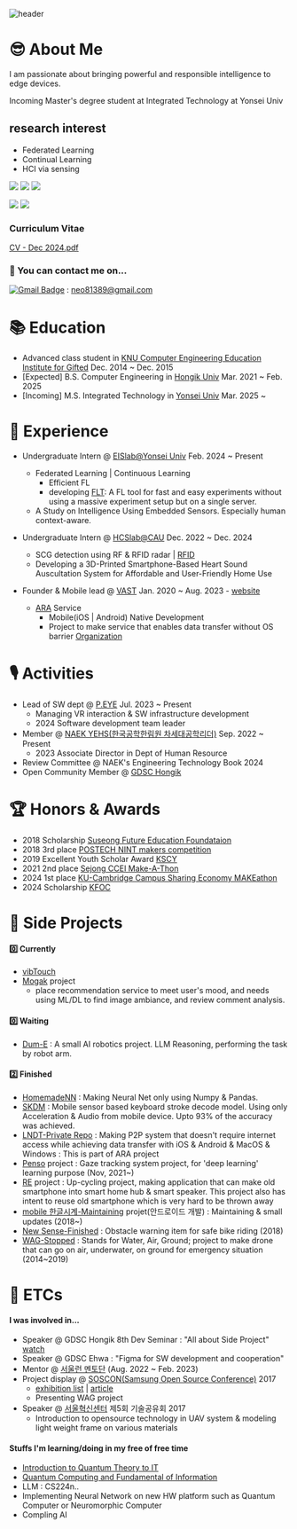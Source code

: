 ![header](https://capsule-render.vercel.app/api?type=waving&color=0:8deebc,100:96eff4&height=300&section=header&text=HeLlo_WoRlD!&fontColor=#000000&fontSize=90)

# 😎 About Me
I am passionate about bringing powerful and responsible intelligence to edge devices.

Incoming Master's degree student at Integrated Technology at Yonsei Univ

## research interest
- Federated Learning
- Continual Learning
- HCI via sensing
 
<img src="https://img.shields.io/badge/HCI-4ae495?style=flat-square&logoColor=black"/></a>
<img src="https://img.shields.io/badge/ContextAware-4ae495?style=flat-square&logoColor=black"/></a>
<img src="https://img.shields.io/badge/IOT-4ae495?style=flat-square&logoColor=black"/></a>

<img src="https://img.shields.io/badge/ML DL-4ae495?style=flat-square&logoColor=black"/></a>
<img src="https://img.shields.io/badge/QuantumComputing-4ae495?style=flat-square&logoColor=black"/></a>

### Curriculum Vitae
[CV - Dec 2024.pdf](https://github.com/user-attachments/files/18039609/CV.-.Dec.2024.pdf)


### 📮 You can contact me on...
[![Gmail Badge](https://img.shields.io/badge/-Gmail-d14836?style=flat-square&logo=Gmail&logoColor=white&link=mailto:neo81389@gmail.com)](mailto:neo81389@gmail.com) : neo81389@gmail.com

# 📚 Education
- Advanced class student in [KNU Computer Engineering Education Institute for Gifted](https://gifted.knu.ac.kr/) Dec. 2014 ~ Dec. 2015
- [Expected] B.S. Computer Engineering in [Hongik Univ](https://wwwce.hongik.ac.kr/dept/index.html) Mar. 2021 ~ Feb. 2025
- [Incoming] M.S. Integrated Technology in [Yonsei Univ](https://sit.yonsei.ac.kr/sit/index.do) Mar. 2025 ~

# 🔬 Experience
- Undergraduate Intern @ [EISlab@Yonsei Univ](https://www.eis-lab.org/research) Feb. 2024 ~ Present
  - Federated Learning | Continuous Learning
      - Efficient FL
      - developing [FLT](https://github.com/jlstdio/FLT): A FL tool for fast and easy experiments without using a massive experiment setup but on a single server.
  - A Study on Intelligence Using Embedded Sensors. Especially human context-aware.
- Undergraduate Intern @ [HCSlab@CAU](https://sites.google.com/view/hcslab-cau/home?authuser=0) Dec. 2022 ~ Dec. 2024
  - SCG detection using RF & RFID radar | [RFID](https://github.com/JoonLee-K/SDR_UHF_RFID_reader)
  - Developing a 3D-Printed Smartphone-Based Heart Sound Auscultation System for Affordable and User-Friendly Home Use

- Founder & Mobile lead @ [VAST](https://github.com/ARA-developer/ARA) Jan. 2020 ~ Aug. 2023 - [website](https://araconnect.site)
  - [ARA](https://tosssync.web.app/) Service
    - Mobile(iOS | Android) Native Development
    - Project to make service that enables data transfer without OS barrier [Organization](https://www.instagram.com/vast.dev/)
      
# 🎙️ Activities
- Lead of SW dept @ [P.EYE](https://readymag.com/u1427907511/peye/) Jul. 2023 ~ Present
  - Managing VR interaction & SW infrastructure development
  - 2024 Software development team leader
- Member @ [NAEK YEHS(한국공학한림원 차세대공학리더)](http://yehs.or.kr/) Sep. 2022 ~ Present
  - 2023 Associate Director in Dept of Human Resource
- Review Committee @ NAEK's Engineering Technology Book 2024
- Open Community Member @ [GDSC Hongik](https://gdsc.community.dev/hongik-university/)

# 🏆 Honors & Awards
- 2018 Scholarship [Suseong Future Education Foundataion](http://ssef.or.kr/)
- 2018 3rd place [POSTECH NINT makers competition](https://nano.or.kr/new2019/index5.php)
- 2019 Excellent Youth Scholar Award [KSCY](https://www.kscy.kr/)
- 2021 2nd place [Sejong CCEI Make-A-Thon](https://ccei.creativekorea.or.kr/sejong/custom/notice_view.do?no=20976&rnum=1107&kind=undefined&sPtime=undefined)
- 2024 1st place [KU-Cambridge Campus Sharing Economy MAKEathon](https://slp.korea.ac.kr/slp/makeathon/Who.do)
- 2024 Scholarship [KFOC](https://kfoc.or.kr//?c=2/10)

# 🧩 Side Projects
#### 0️⃣ Currently
- [vibTouch](https://github.com/jlstdio/vibTouch)
- [Mogak](https://mogak.site) project
    - place recommendation service to meet user's mood, and needs using ML/DL to find image ambiance, and review comment analysis.
  
#### 0️⃣ Waiting
- [Dum-E](https://github.com/jlstdio/DUM-E) : A small AI robotics project. LLM Reasoning, performing the task by robot arm.

#### 2️⃣ Finished
- [HomemadeNN](https://github.com/jlstdio/HomemadeNN) : Making Neural Net only using Numpy & Pandas.
- [SKDM](https://github.com/jlstdio/SKDM) : Mobile sensor based keyboard stroke decode model. Using only Acceleration & Audio from mobile device. Upto 93% of the accuracy was achieved.
- [LNDT-Private Repo](https://github.com/jlstdio/LocalNetworkDataTransfer) : Making P2P system that doesn't require internet access while achieving data transfer with iOS & Android & MacOS & Windows : This is part of ARA project
- [Penso](https://github.com/PensoTeam) project : Gaze tracking system project, for 'deep learning' learning purpose (Nov, 2021~)
- [RE](https://github.com/jlstdio/Re) project : Up-cycling project, making application that can make old smartphone into smart home hub & smart speaker. This project also has intent to reuse old smartphone which is very hard to be thrown away
- [mobile 한글시계-Maintaining](https://hangulclock.today/#/) projet(안드로이드 개발) : Maintaining & small updates (2018~)
- [New Sense-Finished](https://github.com/jlstdio/NewSense) : Obstacle warning item for safe bike riding (2018)
- [WAG-Stopped](https://github.com/jlstdio/WAG-Project) : Stands for Water, Air, Ground; project to make drone that can go on air, underwater, on ground for emergency situation (2014~2019)

# 📎 ETCs
#### I was involved in...
- Speaker @ GDSC Hongik 8th Dev Seminar : "All about Side Project" [watch](https://www.youtube.com/watch?v=KBEyha-x79Q)
- Speaker @ GDSC Ehwa : "Figma for SW development and cooperation"
- Mentor @ [서울런 멘토단](https://slearn.seoul.go.kr/front/mentoringIntro.do) (Aug. 2022 ~ Feb. 2023) 
- Project display @ [SOSCON(Samsung Open Source Conference)](https://soscon2017.ssdc.kr) 2017
  - [exhibition list](https://soscon2017.ssdc.kr/exhibition.html) | [article](http://bit.ly/336FTFc)
  - Presenting WAG project
- Speaker @ [서울혁신센터](https://m.onoffmix.com/event/108155) 제5회 기술공유회 2017
  - Introduction to opensource technology in UAV system & modeling light weight frame on various materials

#### Stuffs I'm learning/doing in my free of free time
- [Introduction to Quantum Theory to IT](https://www.coursera.org/learn/introduction-to-quantum-information)
- [Quantum Computing and Fundamental of Information]()
- LLM : CS224n..
- Implementing Neural Network on new HW platform such as Quantum Computer or Neuromorphic Computer
- Compling AI
